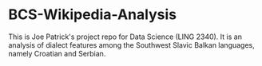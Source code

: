# BCS-Wikipedia-Analysis
This is Joe Patrick's project repo for Data Science (LING 2340). It is an analysis of dialect features among the Southwest Slavic Balkan languages, namely Croatian and Serbian.
